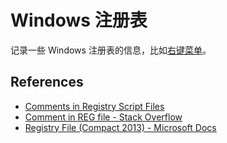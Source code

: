 # Windows 注册表

记录一些 Windows 注册表的信息，比如[右键菜单](context-menu)。

## References

- [Comments in Registry Script Files](https://codeyarns.com/tech/2010-12-11-comments-in-registry-script-files.html)
- [Comment in REG file - Stack Overflow](https://stackoverflow.com/questions/27632612/comment-in-reg-file)
- [Registry File (Compact 2013) - Microsoft Docs](https://docs.microsoft.com/en-us/previous-versions/windows/embedded/gg469889(v=winembedded.80)?redirectedfrom=MSDN)
